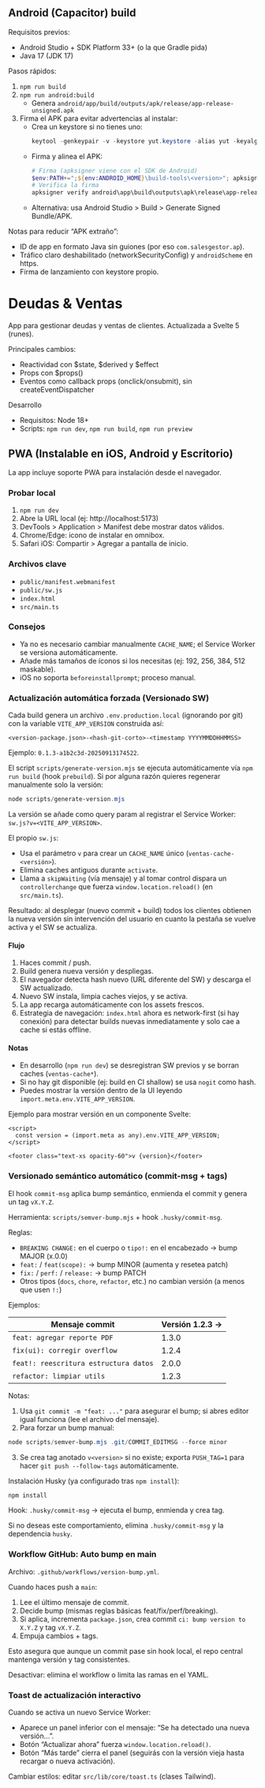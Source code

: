 ## Android (Capacitor) build

Requisitos previos:

- Android Studio + SDK Platform 33+ (o la que Gradle pida)
- Java 17 (JDK 17)

Pasos rápidos:

1. `npm run build`
2. `npm run android:build`
   - Genera `android/app/build/outputs/apk/release/app-release-unsigned.apk`
3. Firma el APK para evitar advertencias al instalar:
   - Crea un keystore si no tienes uno:
     ```powershell
     keytool -genkeypair -v -keystore yut.keystore -alias yut -keyalg RSA -keysize 2048 -validity 3650
     ```
   - Firma y alinea el APK:
     ```powershell
     # Firma (apksigner viene con el SDK de Android)
     $env:PATH+=";${env:ANDROID_HOME}\build-tools\<version>"; apksigner sign --ks yut.keystore android\app\build\outputs\apk\release\app-release-unsigned.apk
     # Verifica la firma
     apksigner verify android\app\build\outputs\apk\release\app-release-unsigned.apk
     ```
   - Alternativa: usa Android Studio > Build > Generate Signed Bundle/APK.

Notas para reducir “APK extraño”:

- ID de app en formato Java sin guiones (por eso `com.salesgestor.ap`).
- Tráfico claro deshabilitado (networkSecurityConfig) y `androidScheme` en https.
- Firma de lanzamiento con keystore propio.

# Deudas & Ventas

App para gestionar deudas y ventas de clientes. Actualizada a Svelte 5 (runes).

Principales cambios:

- Reactividad con $state, $derived y $effect
- Props con $props()
- Eventos como callback props (onclick/onsubmit), sin createEventDispatcher

Desarrollo

- Requisitos: Node 18+
- Scripts: `npm run dev`, `npm run build`, `npm run preview`

## PWA (Instalable en iOS, Android y Escritorio)

La app incluye soporte PWA para instalación desde el navegador.

### Probar local

1. `npm run dev`
2. Abre la URL local (ej: http://localhost:5173)
3. DevTools > Application > Manifest debe mostrar datos válidos.
4. Chrome/Edge: icono de instalar en omnibox.
5. Safari iOS: Compartir > Agregar a pantalla de inicio.

### Archivos clave

- `public/manifest.webmanifest`
- `public/sw.js`
- `index.html`
- `src/main.ts`

### Consejos

- Ya no es necesario cambiar manualmente `CACHE_NAME`; el Service Worker se versiona automáticamente.
- Añade más tamaños de íconos si los necesitas (ej: 192, 256, 384, 512 maskable).
- iOS no soporta `beforeinstallprompt`; proceso manual.

### Actualización automática forzada (Versionado SW)

Cada build genera un archivo `.env.production.local` (ignorando por git) con la variable `VITE_APP_VERSION` construida así:

`<version-package.json>-<hash-git-corto>-<timestamp YYYYMMDDHHMMSS>`

Ejemplo: `0.1.3-a1b2c3d-20250913174522`.

El script `scripts/generate-version.mjs` se ejecuta automáticamente vía `npm run build` (hook `prebuild`). Si por alguna razón quieres regenerar manualmente solo la versión:

```powershell
node scripts/generate-version.mjs
```

La versión se añade como query param al registrar el Service Worker: `sw.js?v=<VITE_APP_VERSION>`.

El propio `sw.js`:

- Usa el parámetro `v` para crear un `CACHE_NAME` único (`ventas-cache-<versión>`).
- Elimina caches antiguos durante `activate`.
- Llama a `skipWaiting` (vía mensaje) y al tomar control dispara un `controllerchange` que fuerza `window.location.reload()` (en `src/main.ts`).

Resultado: al desplegar (nuevo commit + build) todos los clientes obtienen la nueva versión sin intervención del usuario en cuanto la pestaña se vuelve activa y el SW se actualiza.

#### Flujo

1. Haces commit / push.
2. Build genera nueva versión y despliegas.
3. El navegador detecta hash nuevo (URL diferente del SW) y descarga el SW actualizado.
4. Nuevo SW instala, limpia caches viejos, y se activa.
5. La app recarga automáticamente con los assets frescos.
6. Estrategia de navegación: `index.html` ahora es network-first (si hay conexión) para detectar builds nuevas inmediatamente y solo cae a cache si estás offline.

#### Notas

- En desarrollo (`npm run dev`) se desregistran SW previos y se borran caches (`ventas-cache*`).
- Si no hay git disponible (ej: build en CI shallow) se usa `nogit` como hash.
- Puedes mostrar la versión dentro de la UI leyendo `import.meta.env.VITE_APP_VERSION`.

Ejemplo para mostrar versión en un componente Svelte:

```svelte
<script>
  const version = (import.meta as any).env.VITE_APP_VERSION;
</script>

<footer class="text-xs opacity-60">v {version}</footer>
```

### Versionado semántico automático (commit-msg + tags)

El hook `commit-msg` aplica bump semántico, enmienda el commit y genera un tag `vX.Y.Z`.

Herramienta: `scripts/semver-bump.mjs` + hook `.husky/commit-msg`.

Reglas:

- `BREAKING CHANGE:` en el cuerpo o `tipo!:` en el encabezado → bump MAJOR (x.0.0)
- `feat:` / `feat(scope):` → bump MINOR (aumenta y resetea patch)
- `fix:` / `perf:` / `release:` → bump PATCH
- Otros tipos (`docs`, `chore`, `refactor`, etc.) no cambian versión (a menos que usen `!:`)

Ejemplos:

| Mensaje commit                        | Versión 1.2.3 → |
| ------------------------------------- | --------------- |
| `feat: agregar reporte PDF`           | 1.3.0           |
| `fix(ui): corregir overflow`          | 1.2.4           |
| `feat!: reescritura estructura datos` | 2.0.0           |
| `refactor: limpiar utils`             | 1.2.3           |

Notas:

1. Usa `git commit -m "feat: ..."` para asegurar el bump; si abres editor igual funciona (lee el archivo del mensaje).
2. Para forzar un bump manual:

```powershell
node scripts/semver-bump.mjs .git/COMMIT_EDITMSG --force minor
```

3. Se crea tag anotado `v<version>` si no existe; exporta `PUSH_TAG=1` para hacer `git push --follow-tags` automáticamente.

Instalación Husky (ya configurado tras `npm install`):

```powershell
npm install
```

Hook: `.husky/commit-msg` → ejecuta el bump, enmienda y crea tag.

Si no deseas este comportamiento, elimina `.husky/commit-msg` y la dependencia `husky`.

### Workflow GitHub: Auto bump en main

Archivo: `.github/workflows/version-bump.yml`.

Cuando haces push a `main`:

1. Lee el último mensaje de commit.
2. Decide bump (mismas reglas básicas feat/fix/perf/breaking).
3. Si aplica, incrementa `package.json`, crea commit `ci: bump version to X.Y.Z` y tag `vX.Y.Z`.
4. Empuja cambios + tags.

Esto asegura que aunque un commit pase sin hook local, el repo central mantenga versión y tag consistentes.

Desactivar: elimina el workflow o limita las ramas en el YAML.

### Toast de actualización interactivo

Cuando se activa un nuevo Service Worker:

- Aparece un panel inferior con el mensaje: “Se ha detectado una nueva versión…”.
- Botón “Actualizar ahora” fuerza `window.location.reload()`.
- Botón “Más tarde” cierra el panel (seguirás con la versión vieja hasta recargar o nueva activación).

Cambiar estilos: editar `src/lib/core/toast.ts` (clases Tailwind).
